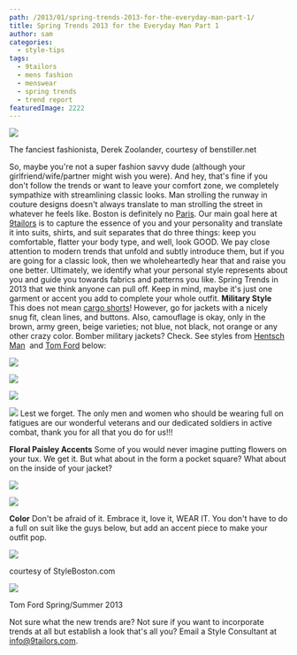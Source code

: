 ```yaml
---
path: /2013/01/spring-trends-2013-for-the-everyday-man-part-1/
title: Spring Trends 2013 for the Everyday Man Part 1
author: sam
categories: 
  - style-tips
tags: 
  - 9tailors
  - mens fashion
  - menswear
  - spring trends
  - trend report
featuredImage: 2222
---
```

[![](http://1.bp.blogspot.com/-nb31CHKFv4Y/UQLEMC8j1AI/AAAAAAAAB4g/n3tuGQvll0Q/s400/zoolander.jpg)](http://1.bp.blogspot.com/-nb31CHKFv4Y/UQLEMC8j1AI/AAAAAAAAB4g/n3tuGQvll0Q/s1600/zoolander.jpg)

The fanciest fashionista, Derek Zoolander, courtesy of benstiller.net

So, maybe you're not a super fashion savvy dude (although your girlfriend/wife/partner might wish you were). And hey, that's fine if you don't follow the trends or want to leave your comfort zone, we completely sympathize with streamlining classic looks. Man strolling the runway in couture designs doesn't always translate to man strolling the street in whatever he feels like. Boston is definitely no [Paris](http://www.huffingtonpost.ca/2013/01/20/mens-fashion-trends-2013_n_2517533.html). Our main goal here at [9tailors](http://www.9tailors.com/) is to capture the essence of you and your personality and translate it into suits, shirts, and suit separates that do three things: keep you comfortable, flatter your body type, and well, look GOOD. We pay close attention to modern trends that unfold and subtly introduce them, but if you are going for a classic look, then we wholeheartedly hear that and raise you one better. Ultimately, we identify what your personal style represents about you and guide you towards fabrics and patterns you like. Spring Trends in 2013 that we think anyone can pull off. Keep in mind, maybe it's just one garment or accent you add to complete your whole outfit. **Military Style** This does not mean [cargo shorts](http://9tailors.blogspot.com/2012/07/cargo-shortsenough-is-enough.html)! However, go for jackets with a nicely snug fit, clean lines, and buttons. Also, camouflage is okay, only in the brown, army green, beige varieties; not blue, not black, not orange or any other crazy color. Bomber military jackets? Check. See styles from [Hentsch Man](http://www.hentschman.com/)  and [Tom Ford](http://thefashionisto.com/label/tom-ford-label/) below:

[![](http://1.bp.blogspot.com/-z-59DilKyiQ/UQLJCqpo4zI/AAAAAAAAB5A/aQQNuuBBUTs/s400/182192_10151171073434739_351842667_n.jpg)](http://1.bp.blogspot.com/-z-59DilKyiQ/UQLJCqpo4zI/AAAAAAAAB5A/aQQNuuBBUTs/s1600/182192_10151171073434739_351842667_n.jpg)

[![](http://4.bp.blogspot.com/-MLNSw-tBaB8/UQLJC36hWXI/AAAAAAAAB5E/lyF59LkORnQ/s400/427053_10151171072059739_1923847052_n.jpg)](http://4.bp.blogspot.com/-MLNSw-tBaB8/UQLJC36hWXI/AAAAAAAAB5E/lyF59LkORnQ/s1600/427053_10151171072059739_1923847052_n.jpg)

[![](http://3.bp.blogspot.com/-_FgPKvX50Kg/UQLN8nQcJ9I/AAAAAAAAB8s/q5RToiteuNo/s400/fa-9-a-2-c-70-e-035-4326-8-a-6-c-241-df-01-a-57-a-1-800x600.jpg)](http://3.bp.blogspot.com/-_FgPKvX50Kg/UQLN8nQcJ9I/AAAAAAAAB8s/q5RToiteuNo/s1600/fa-9-a-2-c-70-e-035-4326-8-a-6-c-241-df-01-a-57-a-1-800x600.jpg)

[![](http://3.bp.blogspot.com/-JbB6-13OutE/UQLHXYTt46I/AAAAAAAAB40/bdcsGpPPpjA/s200/search.jpg)](http://3.bp.blogspot.com/-JbB6-13OutE/UQLHXYTt46I/AAAAAAAAB40/bdcsGpPPpjA/s1600/search.jpg) Lest we forget. The only men and women who should be wearing full on fatigues are our wonderful veterans and our dedicated soldiers in active combat, thank you for all that you do for us!!!

**Floral Paisley Accents** Some of you would never imagine putting flowers on your tux. We get it. But what about in the form a pocket square? What about on the inside of your jacket?

[![](http://1.bp.blogspot.com/-XWSR86KCqek/UQLPmhPO37I/AAAAAAAAB94/pNDH_HyabaI/s400/photo.JPG)](http://1.bp.blogspot.com/-XWSR86KCqek/UQLPmhPO37I/AAAAAAAAB94/pNDH_HyabaI/s1600/photo.JPG)

[![](http://4.bp.blogspot.com/-bXHWKxvQAEg/UQLQ_WEOnnI/AAAAAAAAB_E/dpb1RhffvLU/s400/2013_Floral_Accents1.jpg)](http://4.bp.blogspot.com/-bXHWKxvQAEg/UQLQ_WEOnnI/AAAAAAAAB_E/dpb1RhffvLU/s1600/2013_Floral_Accents1.jpg)

**Color** Don't be afraid of it. Embrace it, love it, WEAR IT. You don't have to do a full on suit like the guys below, but add an accent piece to make your outfit pop.

[![](http://4.bp.blogspot.com/-K1HR-UyniMU/UQLLMgQKVcI/AAAAAAAAB5U/fDgiA1Cvc5I/s640/bomber.png)](http://4.bp.blogspot.com/-K1HR-UyniMU/UQLLMgQKVcI/AAAAAAAAB5U/fDgiA1Cvc5I/s1600/bomber.png)

courtesy of StyleBoston.com

[![](http://2.bp.blogspot.com/-ngIl_J7RbqQ/UQLOLOADP-I/AAAAAAAAB80/xR6lTfemVtE/s400/tom-ford-ss-2013-11-350x787.jpg)](http://2.bp.blogspot.com/-ngIl_J7RbqQ/UQLOLOADP-I/AAAAAAAAB80/xR6lTfemVtE/s1600/tom-ford-ss-2013-11-350x787.jpg)

Tom Ford Spring/Summer 2013

Not sure what the new trends are? Not sure if you want to incorporate trends at all but establish a look that's all you? Email a Style Consultant at [info@9tailors.com](mailto:info@9tailors.com).